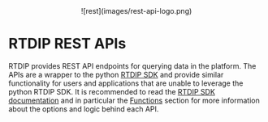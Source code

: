 <center> ![rest](images/rest-api-logo.png) </center>

# RTDIP REST APIs

RTDIP provides REST API endpoints for querying data in the platform. The APIs are a wrapper to the python [RTDIP SDK](../sdk/overview.md) and provide similar functionality for users and applications that are unable to leverage the python RTDIP SDK. It is recommended to read the [RTDIP SDK documentation](../sdk/overview.md) and in particular the [Functions](../sdk/code-reference/query/resample.md) section for more information about the options and logic behind each API.
